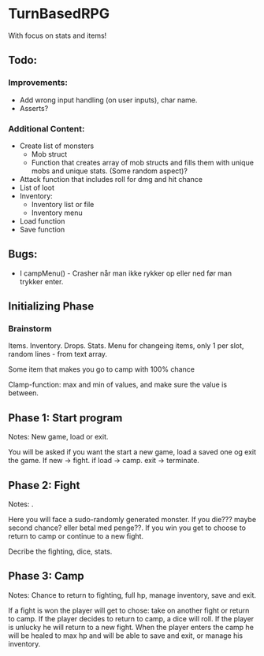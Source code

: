# TurnBasedRPG #
With focus on stats and items!

## Todo: ##
### Improvements: ###
- Add wrong input handling (on user inputs), char name.
- Asserts?

### Additional Content: ###
- Create list of monsters
  - Mob struct
  - Function that creates array of mob structs and fills them with unique mobs and unique stats. (Some random aspect)?
- Attack function that includes roll for dmg and hit chance
- List of loot
- Inventory:
  - Inventory list or file
  - Inventory menu
- Load function
- Save function


## Bugs: ##
- I campMenu() - Crasher når man ikke rykker op eller ned før man trykker enter.

## Initializing Phase ##

### Brainstorm ###
Items. Inventory. Drops. Stats. Menu for changeing items, only 1 per slot, random lines - from text array. 

Some item that makes you go to camp with 100% chance

Clamp-function: max and min of values, and make sure the value is between.

## Phase 1: Start program ##
Notes: New game, load or exit.

You will be asked if you want the start a new game, load a saved one og exit the game.
If new -> fight. if load -> camp. exit -> terminate.

## Phase 2: Fight ##
Notes: .

Here you will face a sudo-randomly generated monster. If you die??? maybe second chance? eller betal med penge??. If you win you get to choose to return to camp or continue to a new fight.

Decribe the fighting, dice, stats.

## Phase 3: Camp ##
Notes: Chance to return to fighting, full hp, manage inventory, save and exit.

If a fight is won the player will get to chose: take on another fight or return to camp. If the player decides to return to camp, a dice will roll. If the player is unlucky he will return to a new fight. 
When the player enters the camp he will be healed to max hp and will be able to save and exit, or manage his inventory.

